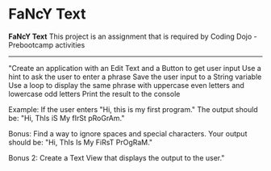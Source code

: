 # FaNcY Text

**FaNcY Text**
This project is an assignment that is required by Coding Dojo - Prebootcamp activities

-------------------------------------------------------------------------------
"Create an application with an Edit Text and a Button to get user input
Use a hint to ask the user to enter a phrase
Save the user input to a String variable
Use a loop to display the same phrase with uppercase even letters and lowercase odd letters
Print the result to the console

Example:
If the user enters "Hi, this is my first program."
The output should be: "Hi, ThIs iS My fIrSt pRoGrAm."

Bonus:
Find a way to ignore spaces and special characters.
Your output should be: "Hi, ThIs Is My FiRsT PrOgRaM."

Bonus 2:
Create a Text View that displays the output to the user."


